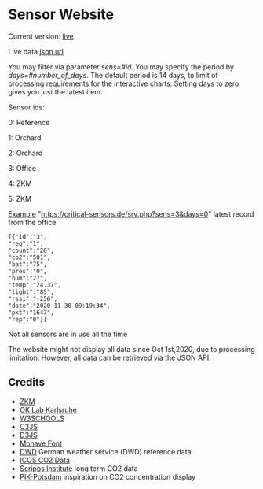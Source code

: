 # Sensor Website
Current version: [live](https://critical-sensors.de/) 

Live data [json url](https://critical-sensors.de/srv.php) 

You may filter via parameter *sens=#id*. 
You may specify the period by *days=#number_of_days*. The default period is 14 days, 
to limit of processing requirements for the interactive charts. Setting days to zero gives you just the latest item.

Sensor ids: 

  0: Reference 
  
  1: Orchard 
 
  2: Orchard 
  
  3: Office
  
  4: ZKM
  
  5: ZKM

[Example](https://critical-sensors.de/srv.php?sens=3&days=0) "https://critical-sensors.de/srv.php?sens=3&days=0" latest record from the office 

```
[{"id":"3",
"req":"1",
"count":"20",
"co2":"501",
"bat":"75",
"pres":"0",
"hum":"27",
"temp":"24.37",
"light":"85",
"rssi":"-256",
"date":"2020-11-30 09:19:34",
"pkt":"1647",
"rep":"0"}]
```


Not all sensors are in use all the time

The website might not display all data since Oct 1st,2020, due to processing limitation. 
However, all data can be retrieved via the JSON API.

## Credits 
  * [ZKM](https://zkm.de/de)
  * [OK Lab Karlsruhe](https://ok-lab-karlsruhe.de/)
  * [W3SCHOOLS](https://www.w3schools.com/)
  * [C3JS](https://c3js.org/)
  * [D3JS](https://d3js.org/)
  * [Mohave Font](https://github.com/tokotype/Mohave-Typefaces)
  * [DWD](https://www.dwd.de/DE/leistungen/opendata/opendata.html) German weather service (DWD) reference data
  * [ICOS CO2 Data](https://meta.icos-cp.eu/objects/eJgeOxzxyrBCVW4Xnjr5-WFj)
  * [Scripps Institute](https://scrippsco2.ucsd.edu/data/atmospheric_co2/icecore_merged_products.html) long term CO2 data
  * [PIK-Potsdam](https://www.pik-potsdam.de/de/aktuelles/nachrichten/neue-interaktive-klimagrafiken) inspiration on CO2 concentration display
